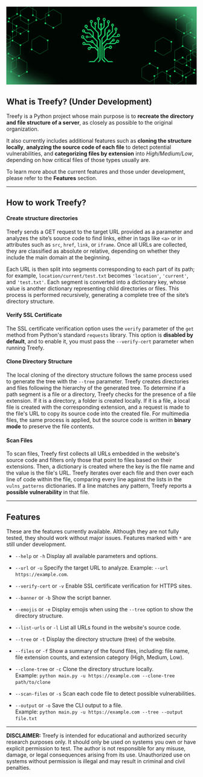 ![README BANNER](https://raw.githubusercontent.com/mr-alarcon/treefy/refs/heads/main/media/readme_banner.gif?token=GHSAT0AAAAAADKBONUTIZSK4V3INMOCN2AG2FVERUA)

## What is Treefy? (Under Development)

Treefy is a Python project whose main purpose is to **recreate the directory and file structure of a server**, as closely as possible to the original organization.

It also currently includes additional features such as **cloning the structure locally**, **analyzing the source code of each file** to detect potential vulnerabilities, and **categorizing files by extension** into *High/Medium/Low*, depending on how critical files of those types usually are.

To learn more about the current features and those under development, please refer to the **Features** section.

---
## How to work Treefy?

#### Create structure directories
Treefy sends a GET request to the target URL provided as a parameter and analyzes the site’s source code to find links, either in tags like `<a>` or in attributes such as `src`, `href`, `link`, or `iframe`. Once all URLs are collected, they are classified as absolute or relative, depending on whether they include the main domain at the beginning. 

Each URL is then split into segments corresponding to each part of its path; for example, `location/current/test.txt` becomes `'location'`, `'current'`, and `'test.txt'`. Each segment is converted into a dictionary key, whose value is another dictionary representing child directories or files. This process is performed recursively, generating a complete tree of the site’s directory structure.

#### Verify SSL Certificate

The SSL certificate verification option uses the `verify` parameter of the `get` method from Python's standard `requests` library. This option is **disabled by default**, and to enable it, you must pass the `--verify-cert` parameter when running Treefy.

#### Clone Directory Structure

The local cloning of the directory structure follows the same process used to generate the tree with the `--tree` parameter. Treefy creates directories and files following the hierarchy of the generated tree. To determine if a path segment is a file or a directory, Treefy checks for the presence of a file extension. If it is a directory, a folder is created locally. If it is a file, a local file is created with the corresponding extension, and a request is made to the file's URL to copy its source code into the created file. For multimedia files, the same process is applied, but the source code is written in **binary mode** to preserve the file contents.

#### Scan Files

To scan files, Treefy first collects all URLs embedded in the website's source code and filters only those that point to files based on their extensions. Then, a dictionary is created where the key is the file name and the value is the file's URL. Treefy iterates over each file and then over each line of code within the file, comparing every line against the lists in the `vulns_patterns` dictionaries. If a line matches any pattern, Treefy reports a **possible vulnerability** in that file.


---
## Features

These are the features currently available. Although they are not fully tested, they should work without major issues. Features marked with `*` are still under development.

- `--help` or `-h`
  Display all available parameters and options.

- `--url` or `-u`
  Specify the target URL to analyze. Example: `--url https://example.com`.

- `--verify-cert` or `-v`
  Enable SSL certificate verification for HTTPS sites.

- `--banner` or `-b`
  Show the script banner.

- `--emojis` or `-e`
  Display emojis when using the `--tree` option to show the directory structure.

- `--list-urls` or `-l`
  List all URLs found in the website's source code.

- `--tree` or `-t`
  Display the directory structure (tree) of the website.

- `--files` or `-f`
  Show a summary of the found files, including: file name, file extension counts, and extension category (High, Medium, Low).

- `--clone-tree` or `-c`
  Clone the directory structure locally.  
  Example: `python main.py -u https://example.com --clone-tree path/to/clone`

- `--scan-files` or `-s`
  Scan each code file to detect possible vulnerabilities.

- `--output` or `-o`
  Save the CLI output to a file.  
  Example: `python main.py -u https://example.com --tree --output file.txt`

---
**DISCLAIMER:** Treefy is intended for educational and authorized security research purposes only. 
It should only be used on systems you own or have explicit permission to test. 
The author is not responsible for any misuse, damage, or legal consequences arising from its use. 
Unauthorized use on systems without permission is illegal and may result in criminal and civil penalties.